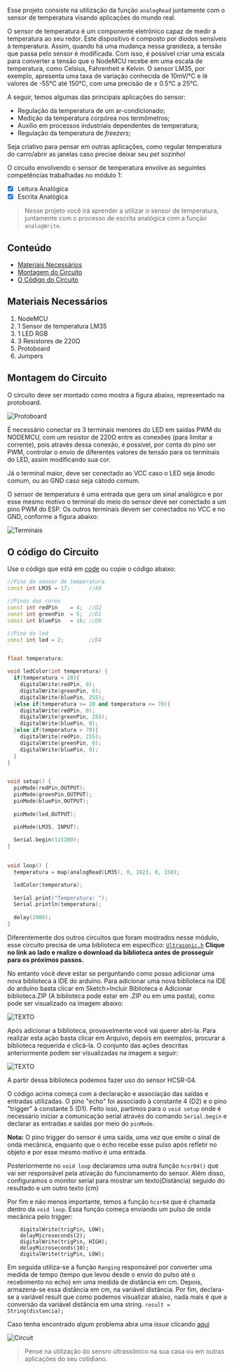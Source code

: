 
Esse projeto consiste na utilização da função ```analogRead```  juntamente com o sensor de temperatura visando aplicações do mundo real.

O sensor de temperatura  é um componente eletrônico capaz de medir a temperatura ao seu redor. Este dispositivo é composto por diodos sensíveis à temperatura. Assim, quando há uma mudança nessa grandeza, a tensão que passa pelo sensor é modificada. Com isso, é possível criar uma escala para converter a tensão que o NodeMCU recebe em uma escala de temperatura, como Celsius, Fahrenheit e Kelvin. O sensor LM35, por exemplo, apresenta uma taxa de variação conhecida de 10mV/°C e lê valores de -55°C até 150°C, com uma precisão de ± 0.5°C a 25°C.

A seguir, temos algumas das principais aplicações do sensor:
* Regulação da temperatura de um ar-condicionado;
* Medição da temperatura corpórea nos termômetros;
* Auxílio em processos industriais dependentes de temperatura;
* Regulação da temperatura de _freezers_;


Seja criativo para pensar em outras aplicações, como regular temperatura do carro/abrir as janelas caso precise deixar seu _pet_ sozinho!

O circuito envolvendo o sensor de temperatura envolve as seguintes competências trabalhadas no módulo 1:

- [x] Leitura Analógica
- [x] Escrita Analógica

> Nesse projeto você irá aprender a utilizar o sensor de temperatura, juntamente com o processo de escrita analógica com a função  ```analogWrite```.

## Conteúdo
- [Materiais Necessários](#materiais-necessários)
- [Montagem do Circuito](#montagem-do-circuito)
- [O Código do Circuito](#o-c&oacute;digo-do-circuito)

## Materiais Necessários
1. NodeMCU
2. 1 Sensor de temperatura LM35
3. 1 LED RGB
4. 3 Resistores de 220Ω
5. Protoboard
6. Jumpers

## Montagem do Circuito
O circuito deve ser montado como mostra a figura abaixo, representado na protoboard.

![Protoboard](assets/protoboard.png)

É necessário conectar os 3 terminais menores do LED em saídas PWM do NODEMCU, com um resistor de 220Ω entre as conexões (para limitar a corrente), pois através dessa conexão, é possível, por conta do pino ser PWM, controlar o envio de diferentes valores de tensão para os terminais do LED, assim modificando sua cor.

Já o terminal maior, deve ser conectado ao VCC caso o LED seja ânodo comum, ou ao GND caso seja cátodo comum.

O sensor de temperatura é uma entrada que gera um sinal analógico e por esse mesmo motivo o terminal do meio do sensor deve ser conectado a um pino PWM do ESP. Os outros terminais devem ser conectados no VCC e no GND, conforme a figura abaixo:

![Terminais](assets/terminais.png)


## O código do Circuito

Use o código que está em [code](code/code.ino) ou copie o código abaixo:
 
```C++
//Pino do sensor de temperatura
const int LM35 = 17;      //A0

//Pinos das cores
const int redPin    = 4;  //D2
const int greenPin  = 5;  //D1
const int bluePin   = 16; //D0

//Pino do led
const int led = 2;        //D4


float temperatura;

void ledColor(int temperatura) {
  if(temperatura < 20){
    digitalWrite(redPin, 0);
    digitalWrite(greenPin, 0);
    digitalWrite(bluePin, 255);
  }else if(temperatura >= 20 and temperatura <= 70){
    digitalWrite(redPin, 0);
    digitalWrite(greenPin, 255);
    digitalWrite(bluePin, 0);
  }else if(temperatura > 70){
    digitalWrite(redPin, 255);
    digitalWrite(greenPin, 0);
    digitalWrite(bluePin, 0);
  }
}


void setup() {
  pinMode(redPin,OUTPUT);
  pinMode(greenPin,OUTPUT);
  pinMode(bluePin,OUTPUT);
  
  pinMode(led,OUTPUT);

  pinMode(LM35, INPUT);
  
  Serial.begin(115200);
}

 
void loop() {
  temperatura = map(analogRead(LM35), 0, 1023, 0, 150);

  ledColor(temperatura);
  
  Serial.print("Temperatura: ");
  Serial.println(temperatura);
  
  delay(2000);
}
```
Diferentemente dos outros circuitos que foram mostrados nesse módulo, esse circuito precisa de uma biblioteca em específico: [``Ultrasonic.h``](library/Ultrasonic.zip) **Clique no link ao lado e realize o download da biblioteca antes de prosseguir para os próximos passos.**

No entanto você deve estar se perguntando como posso adicionar uma nova biblioteca à IDE do arduino. Para adicionar uma nova biblioteca na IDE do arduíno basta clicar em Sketch>Incluir Biblioteca e Adicionar biblioteca.ZIP (A biblioteca pode estar em .ZIP ou em uma pasta), como pode ser visualizado na imagem abaixo:

![TEXTO](assets/library.png)

Após adicionar a biblioteca, provavelmente você vai querer abrí-la. Para realizar esta ação basta clicar em Arquivo, depois em exemplos, procurar a biblioteca requerida e clicá-la. O conjunto das ações descritas anteriormente podem ser visualizadas na imagem a seguir:

![TEXTO](assets/lib.png)

A partir dessa biblioteca podemos fazer uso do sensor HCSR-04.

O código acima começa com a declaração e associação das saídas e entradas utilizadas. O pino "echo" foi associado à constante 4 (D2) e o pino "trigger" à constante 5 (D1). Feito isso, partimos para o ```void setup``` onde é necessário iniciar a comunicação serial através do comando ``Serial.begin`` e declarar as entradas e saídas por meio do ``pinMode``.

**Nota:** O pino trigger do sensor é uma saída, uma vez que emite o sinal de onda mecânica, enquanto que o echo recebe esse pulso após refletir no objeto e por esse mesmo motivo é uma entrada.

Posteriormente no ```void loop``` declaramos uma outra função ```hcsr04()``` que vai ser responsável pela ativação do funcionamento do sensor. Além disso, configuramos o monitor serial para mostrar um texto(Distância) seguido do resultado e um outro texto (cm)

Por fim e não menos importante, temos a função ```hcsr04``` que é chamada dentro da ```void loop```. Essa função começa enviando um pulso de onda mecânica pelo trigger:

```
    digitalWrite(trigPin, LOW); 
    delayMicroseconds(2); 
    digitalWrite(trigPin, HIGH); 
    delayMicroseconds(10); 
    digitalWrite(trigPin, LOW);
```
Em seguida utiliza-se a função ``Ranging`` responsável por converter uma medida de tempo (tempo que levou desde o envio do pulso até o recebimento no echo) em uma medida de distância em cm. Depois, armazena-se essa distância em cm, na variável distância.
Por fim, declara-se a variável result que como podemos visualizar abaixo, nada mais é que a conversão da variável distância em uma string.
```result = String(distancia); ```

Caso tenha encontrado algum problema abra uma _issue_ clicando [aqui](https://github.com/PETEletricaUFBA/IoT/issues/new)

![Circuit](assets/circuit.png)

> Pense na utilização do sensro ultrassônico na sua casa ou em outras aplicações do seu cotidiano. 
